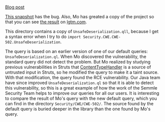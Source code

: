 [Blog post](https://lgtm.com/blog/apache_struts_CVE-2017-9805)

[This snapshot](https://downloads.lgtm.com/snapshots/java/apache/struts/apache-struts-91ae344-CVE-2017-9805.zip) has the bug. Also, Mo has greated a copy of the project so that you can see [the result](https://lgtm.com/projects/g/mmosemmle/struts_9805/alerts/?mode=list&id=java%2Funsafe-deserialization) on [lgtm.com](https://lgtm.com/projects/g/mmosemmle/struts_9805).

This directory contains a copy of `UnsafeDeserialization.qll`, because I get a syntax error when I try to do `import Security.CWE.CWE-502.UnsafeDeserialization`.

The query is based on an earlier version of one of our default queries: `UnsafeDeserialization.ql`. When Mo discovered the vulnerability, the standard query did not detect the problem. But Mo realized by studying previous vulnerabilities in Struts that [ContentTypeHandler](http://struts.apache.org/maven/struts2-plugins/struts2-rest-plugin/apidocs/org/apache/struts2/rest/handler/ContentTypeHandler.html) is a source of untrusted input in Struts, so he modified the query to make it a taint source. With that modification, the query found the RCE vulnerability. Our Java team have since improved `UnsafeDeserialization.ql` so that it is able to detect this vulnerability, so this is a great example of how the work of the Semmle Security Team helps to improve our queries for all our users. It is interesting to compare the result of Mo's query with the new default query, which you can find in the directory `Security/CWE/CWE-502/`. The source found by the default query is buried deeper in the library than the one found by Mo's query.
